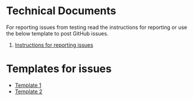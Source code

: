 # Technical Documents
For reporting issues from testing read the instructions for reporting or use the below template to post GitHub issues.
1. [Instructions for reporting issues](issue-templates/issues-instruction.md) 

# Templates for issues
- [Template 1](issue-templates/issue-template.md)
- [Template 2](issue-templates/issue-template-2.md)